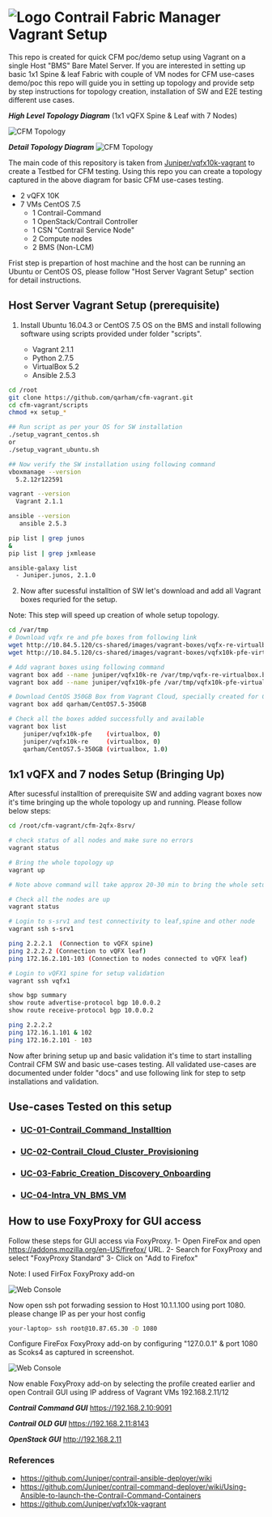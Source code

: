 # ![Logo](docs/images/cfm-logo-small.png) Contrail Fabric Manager Vagrant Setup

This repo is created for quick CFM poc/demo setup using Vagrant on a single Host "BMS" Bare Matel Server. If you are interested in setting up basic 1x1 Spine & leaf Fabric with couple of VM nodes for CFM use-cases demo/poc this repo will guide you in setting up topology and provide setp by step instructions for topology creation, installation of SW and E2E testing different use cases.

***High Level Topology Diagram***
 (1x1 vQFX Spine & Leaf with 7 Nodes)

![CFM Topology](cfm-1x1-vqfx-7srv/images/cfm-1x1vQFX-Top-Overview.png)

***Detail Topology Diagram***
![CFM Topology](cfm-1x1-vqfx-7srv/images/cfm-1x1vQFX-Full-Top.png)

The main code of this repository is taken from [Juniper/vqfx10k-vagrant](https://github.com/Juniper/vqfx10k-vagrant) to create a Testbed for CFM testing. Using this repo you can create a topology captured in the above diagram for basic CFM use-cases testing.

* 2 vQFX 10K
* 7 VMs CentOS 7.5 
  * 1 Contrail-Command
  * 1 OpenStack/Contrail Controller
  * 1 CSN "Contrail Service Node"
  * 2 Compute nodes
  * 2 BMS (Non-LCM)

Frist step is prepartion of host machine and the host can be running an Ubuntu or CentOS OS, please follow "Host Server Vagrant Setup" section for detail instructions.

## Host Server Vagrant Setup (prerequisite)

1. Install Ubuntu 16.04.3 or CentOS 7.5 OS on the BMS and install following software using scripts provided under folder "scripts".

    * Vagrant 2.1.1
    * Python 2.7.5
    * VirtualBox 5.2
    * Ansible 2.5.3

```bash
cd /root
git clone https://github.com/qarham/cfm-vagrant.git
cd cfm-vagrant/scripts
chmod +x setup_*

## Run script as per your OS for SW installation
./setup_vagrant_centos.sh
or
./setup_vagrant_ubuntu.sh

## Now verify the SW installation using following command
vboxmanage --version
  5.2.12r122591

vagrant --version
  Vagrant 2.1.1

ansible --version
   ansible 2.5.3

pip list | grep junos
&
pip list | grep jxmlease

ansible-galaxy list
  - Juniper.junos, 2.1.0

 ```

2. Now after sucessful installtion of SW let's download and add all Vagrant boxes requried for the setup.

Note: This step will speed up creation of whole setup topology.

```bash
cd /var/tmp
# Download vqfx re and pfe boxes from following link
wget http://10.84.5.120/cs-shared/images/vagrant-boxes/vqfx-re-virtualbox.box
wget http://10.84.5.120/cs-shared/images/vagrant-boxes/vqfx10k-pfe-virtualbox.box 

# Add vagrant boxes using following command
vagrant box add --name juniper/vqfx10k-re /var/tmp/vqfx-re-virtualbox.box
vagrant box add --name juniper/vqfx10k-pfe /var/tmp/vqfx10k-pfe-virtualbox.box

# Download CentOS 350GB Box from Vagrant Cloud, specially created for Contrail disk size requirmenet
vagrant box add qarham/CentOS7.5-350GB

# Check all the boxes added successfully and available 
vagrant box list
    juniper/vqfx10k-pfe    (virtualbox, 0)
    juniper/vqfx10k-re     (virtualbox, 0)
    qarham/CentOS7.5-350GB (virtualbox, 1.0)
 ```

## 1x1 vQFX and 7 nodes Setup (Bringing Up)

After sucessful installtion of prerequisite SW and adding vagrant boxes now it's time bringing up the whole topology up and running. Please follow below steps:

```bash
cd /root/cfm-vagrant/cfm-2qfx-8srv/

# check status of all nodes and make sure no errors
vagrant status

# Bring the whole topology up
vagrant up

# Note above command will take approx 20-30 min to bring the whole setup up as per topology captured in high-level and detail diagramns

# Check all the nodes are up 
vagrant status

# Login to s-srv1 and test connectivity to leaf,spine and other node
vagrant ssh s-srv1

ping 2.2.2.1  (Connection to vQFX spine)
ping 2.2.2.2 (Connection to vQFX leaf)
ping 172.16.2.101-103 (Connection to nodes connected to vQFX leaf)

# Login to vQFX1 spine for setup validation
vagrant ssh vqfx1

show bgp summary
show route advertise-protocol bgp 10.0.0.2
show route receive-protocol bgp 10.0.0.2

ping 2.2.2.2
ping 172.16.1.101 & 102
ping 172.16.2.101 - 103
 ```

Now after brining setup up and basic validation it's time to start installing Contrail CFM SW and basic use-cases testing. All validated use-cases are documented under folder "docs" and use following link for step to setp installations and validation.

## Use-cases Tested on this setup

* ### [UC-01-Contrail_Command_Installtion](docs/01-Install-Contrail-Command.md)

* ### [UC-02-Contrail_Cloud_Cluster_Provisioning](docs/02-Contrail-Cloud-Cluster-Provisioning.md)

* ### [UC-03-Fabric_Creation_Discovery_Onboarding](docs/03-Fabric-Creation-Discovery-Config.md)

* ### [UC-04-Intra_VN_BMS_VM](docs/04-BMS-VM-Intra-VN.md)


## How to use FoxyProxy for GUI access

Follow these steps for GUI access via FoxyProxy.
1- Open FireFox and open https://addons.mozilla.org/en-US/firefox/ URL.
2- Search for FoxyProxy and select "FoxyProxy Standard"
3- Click on "Add to Firefox"


Note: I used FirFox FoxyProxy add-on


![Web Console](/docs/images/FoxyProxy-Install.png)

Now open ssh pot forwading session to Host 10.1.1.100 using port 1080. please change IP as per your host config

```bash
your-laptop> ssh root@10.87.65.30 -D 1080
```

Configure FireFox FoxyProxy add-on by configuring "127.0.0.1" & port 1080 as Scoks4 as captured in screenshot. 

![Web Console](/docs/images/FoxyProxy-Configure.png)

Now enable FoxyProxy add-on by selecting the profile created earlier and open Contrail GUI using IP address of Vagrant VMs 192.168.2.11/12

***Contrail Command GUI*** https://192.168.2.10:9091

***Contrail OLD GUI*** https://192.168.2.11:8143

***OpenStack GUI*** http://192.168.2.11

### References

* <https://github.com/Juniper/contrail-ansible-deployer/wiki>
* https://github.com/Juniper/contrail-command-deployer/wiki/Using-Ansible-to-launch-the-Contrail-Command-Containers
* <https://github.com/Juniper/vqfx10k-vagrant>